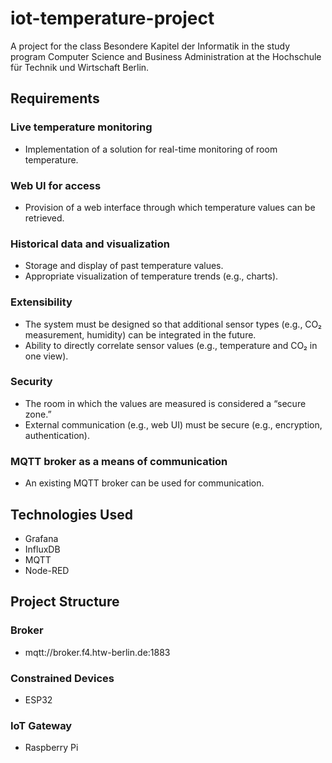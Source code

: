 # iot-temperature-project
A project for the class Besondere Kapitel der Informatik in the study program Computer Science and Business Administration at the Hochschule für Technik und Wirtschaft Berlin.

## Requirements

### Live temperature monitoring
- Implementation of a solution for real-time monitoring of room temperature.

### Web UI for access
- Provision of a web interface through which temperature values can be retrieved.

### Historical data and visualization
- Storage and display of past temperature values.
- Appropriate visualization of temperature trends (e.g., charts).

### Extensibility
- The system must be designed so that additional sensor types (e.g., CO₂ measurement, humidity) can be integrated in the future.
- Ability to directly correlate sensor values (e.g., temperature and CO₂ in one view).

### Security
- The room in which the values are measured is considered a “secure zone.”
- External communication (e.g., web UI) must be secure (e.g., encryption, authentication).

### MQTT broker as a means of communication
- An existing MQTT broker can be used for communication.

## Technologies Used
- Grafana
- InfluxDB
- MQTT
- Node-RED

## Project Structure
### Broker
- mqtt://broker.f4.htw-berlin.de:1883
### Constrained Devices
- ESP32
### IoT Gateway
- Raspberry Pi
